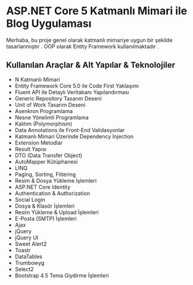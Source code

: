 # ASP.NET Core 5 Katmanlı Mimari ile Blog Uygulaması

Merhaba, bu proje genel olarak katmanlı mimariye uygun bir şekilde tasarlanmıştır . OOP olarak Entity Framework kullanılmaktadır .

## Kullanılan Araçlar & Alt Yapılar & Teknolojiler

- N Katmanlı Mimari
- Entity Framework Core 5.0 ile Code First Yaklaşımı
- Fluent API ile Detaylı Veritabanı Yapılandırması
- Generic Repository Tasarım Deseni
- Unit of Work Tasarım Deseni
- Asenkron Programlama
- Nesne Yönelimli Programlama
- Kalıtım (Polymorphism)
- Data Annotations ile Front-End Validasyonlar
- Katmanlı Mimari Üzerinde Dependency Injection
- Extension Metodlar
- Result Yapısı
- DTO (Data Transfer Object)
- AutoMapper Kütüphanesi
- LINQ
- Paging, Sorting, Filtering
- Resim & Dosya Yükleme İşlemleri
- ASP.NET Core Identity
- Authentication & Authorization
- Social Login
- Dosya & Klasör İşlemleri
- Resim Yükleme & Upload İşlemleri
- E-Posta (SMTP) İşlemleri
- Ajax
- jQuery
- jQuery UI
- Sweet Alert2
- Toastr
- DataTables
- Trumbowyg
- Select2
- Bootstrap 4.5 Tema Giydirme İşlemleri

